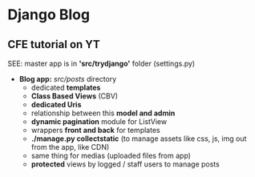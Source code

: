 # Django Blog 
## CFE tutorial on YT

SEE: master app is in **'src/trydjango'** folder (settings.py)

- **Blog app:** *src/posts* directory
    - dedicated **templates**
    - **Class Based Views** (CBV)
    - **dedicated Uris**
    - relationship between this **model and admin**
    - **dynamic pagination** module for ListView
    - wrappers **front and back** for templates
    - **./manage.py collectstatic** (to manage assets like css, js, img out from the app, like CDN)
    - same thing for medias (uploaded files from app)
    - **protected** views by logged / staff users to manage posts
